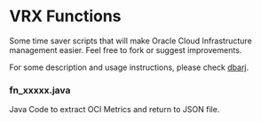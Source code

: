 # VRX Functions

Some time saver scripts that will make Oracle Cloud Infrastructure management easier. Feel free to fork or suggest improvements.

For some description and usage instructions, please check [dbarj](https://www.dbarj.com.br/).

### fn_xxxxx.java

Java Code to extract OCI Metrics and return to JSON file.

